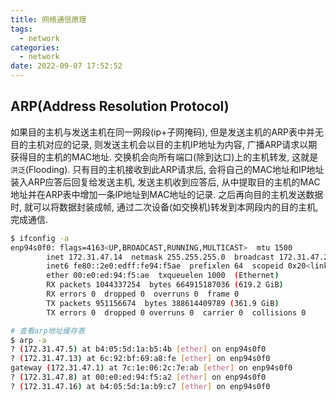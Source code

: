 ```yaml
---
title: 网络通信原理
tags:
  - network
categories:
  - network
date: 2022-09-07 17:52:52
---
```




## ARP(Address Resolution Protocol)

如果目的主机与发送主机在同一网段(ip+子网掩码), 但是发送主机的ARP表中并无目的主机对应的记录, 则发送主机会以目的主机IP地址为内容, 广播ARP请求以期获得目的主机的MAC地址. 交换机会向所有端口(除到达口)上的主机转发, 这就是`洪泛`(Flooding). 只有目的主机接收到此ARP请求后, 会将自己的MAC地址和IP地址装入ARP应答后回复给发送主机, 发送主机收到应答后, 从中提取目的主机的MAC地址并在ARP表中增加一条IP地址到MAC地址的记录. 之后再向目的主机发送数据时, 就可以将数据封装成帧, 通过二次设备(如交换机)转发到本网段内的目的主机, 完成通信.

```bash
$ ifconfig -a
enp94s0f0: flags=4163<UP,BROADCAST,RUNNING,MULTICAST>  mtu 1500
        inet 172.31.47.14  netmask 255.255.255.0  broadcast 172.31.47.255
        inet6 fe80::2e0:edff:fe94:f5ae  prefixlen 64  scopeid 0x20<link>
        ether 00:e0:ed:94:f5:ae  txqueuelen 1000  (Ethernet)
        RX packets 1044337254  bytes 664915187036 (619.2 GiB)
        RX errors 0  dropped 0  overruns 0  frame 0
        TX packets 951156674  bytes 388614409789 (361.9 GiB)
        TX errors 0  dropped 0 overruns 0  carrier 0  collisions 0

# 查看arp地址缓存表
$ arp -a
? (172.31.47.5) at b4:05:5d:1a:b5:4b [ether] on enp94s0f0
? (172.31.47.13) at 6c:92:bf:69:a8:fe [ether] on enp94s0f0
gateway (172.31.47.1) at 7c:1e:06:2c:7e:ab [ether] on enp94s0f0
? (172.31.47.8) at 00:e0:ed:94:f5:a2 [ether] on enp94s0f0
? (172.31.47.16) at b4:05:5d:1a:b9:c7 [ether] on enp94s0f0

```

